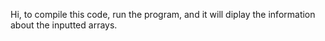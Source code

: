 Hi, to compile this code, run the program, and it will diplay the information about the inputted arrays.
